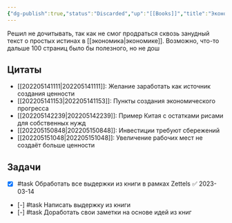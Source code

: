 ```yaml
---
{"dg-publish":true,"status":"Discarded","up":"[[Books]]","title":"Экономика здравого смысла","category":"book","tags":["books"],"rating":2,"date":"2023-01-14T13:31:40+04:00","modified_at":"2023-03-14T09:50:57+04:00","permalink":"/books/ekonomika-zdravogo-smysla/","dgPassFrontmatter":true}
---
```





Решил не дочитывать, так как не смог продраться сквозь занудный текст о простых истинах в [[экономика|экономике]]. Возможно, что-то дальше 100 страниц было бы полезного, но не дош

## Цитаты

- [[202205141111|202205141111]]: Желание заработать как источник создания ценности
- [[202205141153|202205141153]]: Пункты создания экономического прогресса
- [[202205142239|202205142239]]: Пример Китая с остатками рисами для собственных нужд
- [[202205150848|202205150848]]: Инвестиции требуют сбережений
- [[202205151048|202205151048]]: Увеличение рабочих мест не создаёт больше ценности


## Задачи

- [x] #task Обработать все выдержки из книги в рамках Zettels ✅ 2023-03-14
- [-] #task Написать выдержку из книги
- [-] #task Доработать свои заметки на основе идей из книг
